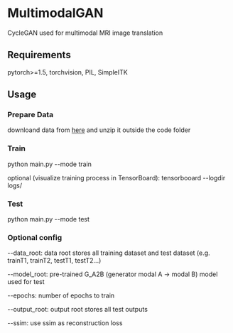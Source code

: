 # MultimodalGAN
CycleGAN used for multimodal MRI image translation
## Requirements
pytorch>=1.5, torchvision, PIL, SimpleITK
## Usage
### Prepare Data
downloand data from [here](https://drive.google.com/file/d/1oujSbBfMQZyCUDXIBCX-ZkXhMkCAll_C/view?usp=sharing) and unzip it outside the code folder

### Train
python main.py --mode train

optional (visualize training process in TensorBoard): tensorbooard --logdir logs/
### Test
python main.py --mode test
### Optional config
--data_root: data root stores all training dataset and test dataset (e.g. trainT1, trainT2, testT1, testT2...)

--model_root: pre-trained G_A2B (generator modal A -> modal B) model used for test

--epochs: number of epochs to train

--output_root: output root stores all test outputs

--ssim: use ssim as reconstruction loss
